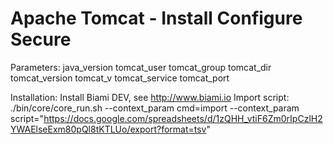 # Apache Tomcat - Install Configure Secure

Parameters:
java_version
tomcat_user
tomcat_group
tomcat_dir
tomcat_version
tomcat_v
tomcat_service
tomcat_port

Installation:
Install Biami DEV, see http://www.biami.io
Import script: ./bin/core/core_run.sh --context_param cmd=import --context_param script="https://docs.google.com/spreadsheets/d/1zQHH_vtiF6Zm0rIpCzlH2YWAElseExm80pQl8tKTLUo/export?format=tsv"
